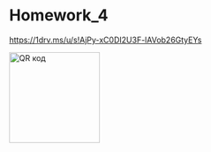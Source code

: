 # Homework_4

https://1drv.ms/u/s!AjPy-xC0DI2U3F-lAVob26GtyEYs

<img src="http://qrcoder.ru/code/?https%3A%2F%2F1drv.ms%2Fu%2Fs%21AjPy-xC0DI2U3F-lAVob26GtyEYs&4&0" width="164" height="164" border="0" title="QR код">
